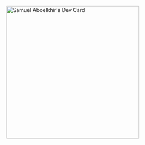 <a href="https://app.daily.dev/samuelaboelkhir"><img src="https://api.daily.dev/devcards/v2/0frhuCg2yJO9qoQDBLUbT.png?r=h36&type=default" width="356" alt="Samuel Aboelkhir's Dev Card"/></a>

<!--
**SamuelAboelkhir/SamuelAboelkhir** is a ✨ _special_ ✨ repository because its `README.md` (this file) appears on your GitHub profile.

Here are some ideas to get you started:

- 🔭 I’m currently working on ...
- 🌱 I’m currently learning ...
- 👯 I’m looking to collaborate on ...
- 🤔 I’m looking for help with ...
- 💬 Ask me about ...
- 📫 How to reach me: ...
- 😄 Pronouns: ...
- ⚡ Fun fact: ...
-->
